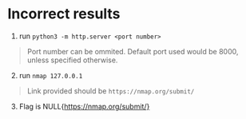 # Incorrect results

1. run `python3 -m http.server <port number>`  
> Port number can be ommited. Default port used would be 8000, unless specified otherwise.

2. run `nmap 127.0.0.1`  
> Link provided should be `https://nmap.org/submit/`

3. Flag is NULL{https://nmap.org/submit/}